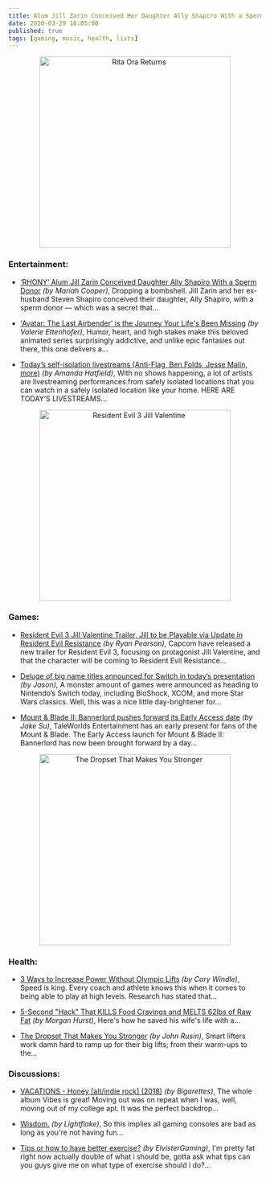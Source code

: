 ```yaml
---
title: Alum Jill Zarin Conceived Her Daughter Ally Shapiro With a Sperm Donor And Today’s Self-Isolation Livestreams
date: 2020-03-29 16:05:00
published: true
tags: [gaming, music, health, lists]
---
```


<p align="center">
    <img src="https://i0.wp.com/www.usmagazine.com/wp-content/uploads/2020/03/RHONY-Alum-Jill-Zarin-Conceived-Daughter-Ally-Shapiro-With-a-Sperm-Donor-.jpg" alt="Rita Ora Returns" width="380" />
</p>

### Entertainment:
*   [‘RHONY’ Alum Jill Zarin Conceived Daughter Ally Shapiro With a Sperm Donor](https://www.usmagazine.com/celebrity-news/news/jill-zarin-conceived-daughter-ally-shapiro-with-a-sperm-donor/) <i>(by Mariah Cooper)</i>, Dropping a bombshell. Jill Zarin and her ex-husband Steven Shapiro conceived their daughter, Ally Shapiro, with a sperm donor — which was a secret that...

*   ['Avatar: The Last Airbender' is the Journey Your Life's Been Missing](https://filmschoolrejects.com/avatar-the-last-airbender/) <i>(by Valerie Ettenhofer)</i>, Humor, heart, and high stakes make this beloved animated series surprisingly addictive, and unlike epic fantasies out there, this one delivers a...

*   [Today’s self-isolation livestreams (Anti-Flag, Ben Folds, Jesse Malin, more)](http://www.brooklynvegan.com/todays-self-isolation-livestreams-anti-flag-ben-folds-jesse-malin-more/) <i>(by Amanda Hatfield)</i>, With no shows happening, a lot of artists are livestreaming performances from safely isolated locations that you can watch in a safely isolated location like your home. HERE ARE TODAY’S LIVESTREAMS...


<p align="center">
    <img src="https://media.nichegamer.com/wp-content/uploads/2020/03/27201929/Resident-Evil-3-03-28-2020.jpg" alt="Resident Evil 3 Jill Valentine" width="380" />
</p>

### Games:
*   [Resident Evil 3 Jill Valentine Trailer, Jill to be Playable via Update in Resident Evil Resistance](https://nichegamer.com/2020/03/27/resident-evil-3-jill-valentine-trailer-jill-to-be-playable-via-update-in-resident-evil-resistance/) <i>(by Ryan Pearson)</i>, Capcom have released a new trailer for Resident Evil 3, focusing on protagonist Jill Valentine, and that the character will be coming to Resident Evil Resistance...

*   [Deluge of big name titles announced for Switch in today’s presentation](http://brutalgamer.com/2020/03/26/deluge-of-big-name-titles-announced-for-switch-in-todays-presentation/) <i>(by Jason)</i>,
A monster amount of games were announced as heading to Nintendo’s Switch today, including BioShock, XCOM, and more Star Wars classics. Well, this was a nice little day-brightener for...

*   [Mount & Blade II: Bannerlord pushes forward its Early Access date](https://www.pcinvasion.com/mount-blade-ii-bannerlord-pushes-forward-its-early-access-date/) <i>(by Jake Su)</i>, TaleWorlds Entertainment has an early present for fans of the Mount & Blade. The Early Access launch for Mount & Blade II: Bannerlord has now been brought forward by a day...


<p align="center">
    <img src="https://www.bodybuilding.com/images/2019/january/the-dropset-that-makes-you-stronger-header-830x467.jpg" alt="The Dropset That Makes You Stronger" width="380" />
</p>

### Health:
*   [3 Ways to Increase Power Without Olympic Lifts](https://www.stack.com/a/3-ways-to-increase-power-without-olympic-lifts) <i>(by Cory Windle)</i>, Speed is king. Every coach and athlete knows this when it comes to being able to play at high levels. Research has stated that...

*   [5-Second "Hack" That KILLS Food Cravings and MELTS 62lbs of Raw Fat](https://bit.ly/2J5fwrn) <i>(by Morgan Hurst)</i>, Here's how he saved his wife's life with a...

*   [The Dropset That Makes You Stronger](https://www.bodybuilding.com/content/the-dropset-that-makes-you-stronger.html) <i>(by John Rusin)</i>, Smart lifters work damn hard to ramp up for their big lifts; from their warm-ups to the...

### Discussions:
*   [VACATIONS - Honey [alt/indie rock] (2018)](https://www.reddit.com/r/listentothis/comments/fr1hsq/vacations_honey_altindie_rock_2018/) <i>(by Bigarettes)</i>, The whole album Vibes is great! Moving out was on repeat when I was, well, moving out of my college apt. It was the perfect backdrop...

*   [Wisdom.](https://www.reddit.com/r/gaming/comments/fqzcc2/wisdom/) <i>(by Lightflake)</i>, So this implies all gaming consoles are bad as long as you're not having fun...

*   [Tips or how to have better exercise?](https://www.reddit.com/r/Fitness/comments/fr2efn/tips_or_how_to_have_better_exercise/) <i>(by ElvisterGaming)</i>, I'm pretty fat right now actually double of what i should be, gotta ask what tips can you guys give me on what type of exercise should i do?...
